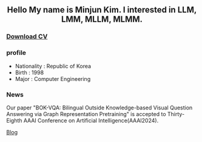 <!-- ![header](https://capsule-render.vercel.app/api?type=slice&color=auto&height=150&section=header&text=mjkmain&fontSize=70) -->
<div align="center"><h2>
    Hello My name is Minjun Kim. I interested in LLM, LMM, MLLM, MLMM.
</div>
    
### [Download CV](https://drive.google.com/file/d/1pX_xBrFWqAaBqH8HMv4gb3IQqU9LXfqr/view?usp=sharing)

### profile
  * Nationality : Republic of Korea
  * Birth : 1998
  * Major : Computer Engineering

### News
Our paper "BOK-VQA: Bilingual Outside Knowledge-based Visual Question Answering via Graph Representation Pretraining" is accepted to Thirty-Eighth AAAI Conference on Artificial Intelligence(AAAI2024).
    
[Blog](https://mjkmain.github.io)
<!--

# 
### Interests

- ### Computer Science
  * NLP
    * NLI
  * CV
  * VQA
  * Multimodal deep learning
  * Mathematical oprimization for Machine learning 

- ### Mathematics 
  * Ill-posed inverse problem
  * Optimize Tikhonov Regularization Parameter
  * Analysis

- ### Programming
  * Python
# 
 ### Internship
    
<div align="center"><strong>
    AAI Lab. 
</div>
    
###
|     *Date*      |         *Type*        |          *Contents*         |   *Details* |
|:-------------:|:-------------------:|:-------------------------:|:----------:|
|  Jul.2021      | Join Lab.         |  Undergraduate Researcher | Join "Applied Artificial Inteligence (AAI) Lab."  Research Topic : NLP, Hanbat Univ. <br>[AAI Lab. SITE](https://sites.google.com/view/aailab) |
|  Jul.2021 ~    | Seminar             | Seminar about AI | Study ML, DL <br>[AAI Lab. Seminar](https://github.com/mjkmain/AAI-Seminar) | 
|  Jul.2021 ~ Aug.2021 | Research Activities | Predict Neuclear risk using Bayesian Network | Work for KAERI(Korea Atomic Energy Research Institute)  |
|  Jan.2022 ~ Apr.2022 | Research Activities |  *Visual Question Answering* | CNU.ICT |
|  Jun.2022 ~ present  | Research Activities |  *Outside Knowledge & Knowledge Base Visual Question Answering* | Hanbat univ. | 
###
  
<div align="center"><strong>
    Institute for Applied Mathematics and Optics
</div>

###
|     *Date*      |         *Type*        |          *Contents*         |   *Details* |
|:-------------:|:-------------------:|:-------------------------:|:----------:|
|  Jan.2021   | Join Lab.          |       Undergraduate Researcher      | Join "Institute for Applied Mathematics and Optics"  Research Topic : Ill-Posed incerse problem, Hanbat Univ.|
| Jan.2021 ~ Apr.2022| Research Activities|  Tikhonov Regularization Research |  Research Topic : Ill-posed inverse problem - Optimize Tikhonov Regularization parameter using Deep Learning|

###
#
### Teaching Experience

|     *Date*      |         *Class*   |        *Details*      | *Professor* |
|:-------------:|:-------------------:|:---------------------:|:------------:|
|Sep.2022 ~ Present | Machine Learning | C.E. 2nd grade class | K.T. Lim |
|Mar.2022 ~ Jun. 2022| Operating System | C.E. 2nd grade class | K.T. Lim|
|Jan.2022      | Artifitial Intelligence Course| AI Intensive Training Course| K.T.Lim, H.E.Jang|
|Sep.2021~Dec.2021| Deep Learning    |  C.E. 4th grade class | K.T.Lim |
|Mar.2021~Jun.2021| Math Clinic |Math Tutor| Dept. Basic of science|
    
    
    
# 
### Competitions
* AI-spark challenge : object detection (43/225, top 19%), [Team name : "AAIM", Leader]  
    http://aifactory.space/competition/leaderboard/1946
* DACON : NLI (23/467, top 4.9%), [Team name : "교수님GPU사주세요", Leader]  
    https://dacon.io/competitions/official/235875/leaderboard
    
 
    
###
### :trophy: Awards
  * 🥉 Won the third prize at 39th University Students Contest of Mathematics Part II (제 39회 대학생 수학 경시대회 II분야 동상)
    - [제 39회 대수경](https://www.kms.or.kr/board/list.html?num=15055&start=0&sort=top%20desc,%20reg_dt%20desc&code=conf11&tcode=&key=&keyword=)
    - [수상자 명단](https://www.kms.or.kr/inc/attach_download.php?r_name=3537553923_277c5c66_2EBB684EC95BC+EC8898EC8381EC9E90_EAB3B5ECA780EC9AA9.pdf&f_name=2%EB%B6%84%EC%95%BC+%EC%88%98%EC%83%81%EC%9E%90_%EA%B3%B5%EC%A7%80%EC%9A%A9.pdf)
    
  * 🥇 Won The Most Excellence prize at the University Student competition of Big Data Analysis 
    - link : http://m.thesegye.com/news/newsview.php?ncode=1065609379170316
   
  * 소프트웨어 중심대학 주관 공동 AI 경진대회 장려상
    
###
# 
    
### Scholarshpis
|     *Date*      |   *name*          |   *Details*      | 
|:-------------:|:-------------------:|:------------------:|
| Fall 2020   |  Senior Scholarship | Hanbat university |
| Spring 2021    |  Senior Scholarship | Hanbat university |
| Fall 2021    |  Senior Scholarship | Hanbat university |
| Spring 2022    |  Senior Scholarship | Hanbat university |
| Spring 2022    | Presidential Science Scholarship <br>(대통령 과학 장학금)| Korea Student Aid Foundation [Link](https://www.news1.kr/articles/?4727983)|


### 📬 Contact

mjkmain20@gmail.com
###
###

###
### Grade
### _Take 114.5 credits, GPA : 4.43/4.5 &nbsp;&nbsp;  (Major 4.48/4.5)_

|    *Semester*  |      *Spring*         |       *Summer*     |       *Fall*      |       *Winter*       |      
|:-------------:|:-------------------:|:-------------------:|:-------------------:|:-------------------:|
|    *1st year*    | ![Grade](https://img.shields.io/badge/grade-4.36%2F4.5-blue)| ![Grade](https://img.shields.io/badge/grade-4.5%2F4.5-blue)| ![Grade](https://img.shields.io/badge/grade-4.38%2F4.5-blue)| - |
|    *2nd year*    | ![Grade](https://img.shields.io/badge/grade-4.5%2F4.5-blue) | - | ![Grade](https://img.shields.io/badge/grade-4.5%2F4.5-blue)| - |
|    *3rd year*    |![Grade](https://img.shields.io/badge/grade-4.5%2F4.5-blue) | - | ![Grade](https://img.shields.io/badge/grade-4.41%2F4.5-blue) | - |
|    *4th year*    |

# 
[![Hits](https://hits.seeyoufarm.com/api/count/incr/badge.svg?url=https%3A%2F%2Fgithub.com%2Fmjkmain&count_bg=%2379C83D&title_bg=%23555555&icon=&icon_color=%23E7E7E7&title=hits&edge_flat=false)](https://hits.seeyoufarm.com)

![Anurag's github stats](https://github-readme-stats.vercel.app/api?username=mjkmain&layout=compact&theme=tokyonight) 
    
-->
